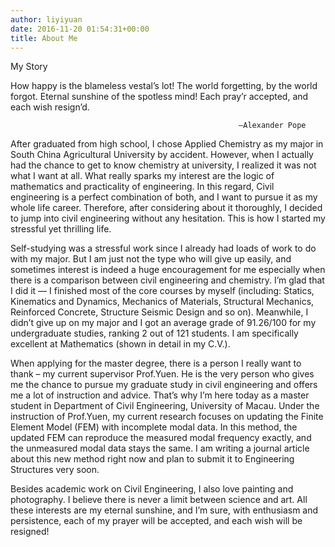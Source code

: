 ```yaml
---
author: liyiyuan
date: 2016-11-20 01:54:31+00:00
title: About Me
---
```


My Story

 

How happy is the blameless vestal’s lot!
The world forgetting, by the world forgot.
Eternal sunshine of the spotless mind!
Each pray’r accepted, and each wish resign’d.

                                                       —Alexander Pope
 
After graduated from high school, I chose Applied Chemistry as my major in South China Agricultural University by accident. However, when I actually had the chance to get to know chemistry at university, I realized it was not what I want at all. What really sparks my interest are the logic of mathematics and practicality of engineering. In this regard, Civil engineering is a perfect combination of both, and I want to pursue it as my whole life career. Therefore, after considering about it thoroughly, I decided to jump into civil engineering without any hesitation. This is how I started my stressful yet thrilling life.

Self-studying was a stressful work since I already had loads of work to do with my major. But I am just not the type who will give up easily, and  sometimes interest is indeed a huge encouragement for me especially when there is a comparison between civil engineering and chemistry. I’m glad that I did it — I finished most of the core courses by myself (including: Statics, Kinematics and Dynamics, Mechanics of Materials, Structural Mechanics, Reinforced Concrete, Structure Seismic Design and so on). Meanwhile, I didn’t give up on my major and I got an average grade of 91.26/100 for my undergraduate studies, ranking 2 out of 121 students. I am specifically excellent at Mathematics (shown in detail in my C.V.).

When applying for the master degree, there is a person I really want to thank – my current supervisor Prof.Yuen. He is the very person who gives me the chance to pursue my graduate study in civil engineering and offers me a lot of instruction and advice. That’s why I’m here today as a master student in Department of Civil Engineering, University of Macau. Under the instruction of Prof.Yuen, my current research focuses on updating the Finite Element Model (FEM) with incomplete modal data. In this method, the updated FEM can reproduce the measured modal frequency exactly, and the unmeasured modal data stays the same. I am writing a journal article about this new method right now and plan to submit it to Engineering Structures very soon.

Besides academic work on Civil Engineering, I also love painting and photography. I believe there is never a limit between science and art. All these interests are my eternal sunshine, and I’m sure, with enthusiasm and persistence, each of my prayer will be accepted, and each wish will be resigned!
